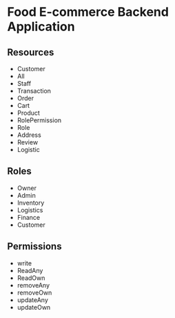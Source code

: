 # Food E-commerce Backend Application

## Resources
* Customer
* All
* Staff
* Transaction
* Order
* Cart
* Product
* RolePermission
* Role
* Address
* Review
* Logistic

## Roles
* Owner
* Admin
* Inventory
* Logistics
* Finance
* Customer

## Permissions
* write
* ReadAny
* ReadOwn
* removeAny
* removeOwn
* updateAny
* updateOwn
